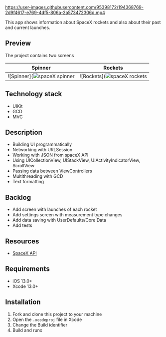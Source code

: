 https://user-images.githubusercontent.com/95398172/194368769-2d9f4617-e769-4df5-806a-2a573472306d.mp4

This app shows information about SpaceX rockets and also about their past and current launches.

## Preview
The project contains two screens

| Spinner | Rockets |
:---:|:---:
![Spinner](![spaceX spinner](https://user-images.githubusercontent.com/95398172/194371663-9813f069-192b-4a8b-abc2-c0f1d494e0a6.gif) | ![Rockets](![spaceX rockets](https://user-images.githubusercontent.com/95398172/194373534-8eb29648-5a74-4ddb-b23c-a267cb310b01.gif)


## Technology stack
* UIKit
* GCD
* MVC

## Description
* Building UI programmatically
* Networking with URLSession
* Working with JSON from spaceX API
* Using UICollectionView, UIStackView, UIActivityIndicatorView, ScrollView
* Passing data between ViewControllers
* Multithreading with GCD
* Text formatting

## Backlog
* Add screen with launches of each rocket
* Add settings screen with measurement type changes
* Add data saving with UserDefaults/Core Data
* Add tests

## Resources
* [SpaceX API](https://github.com/r-spacex/SpaceX-API)

## Requirements
* iOS 13.0+
* Xcode 13.0+

## Installation
1. Fork and clone this project to your machine
2. Open the `.xcodeproj` file in Xcode
3. Change the Build identifier
4. Build and runx
